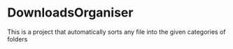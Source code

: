 # DownloadsOrganiser
This is a project that automatically sorts any file into the given categories of folders
